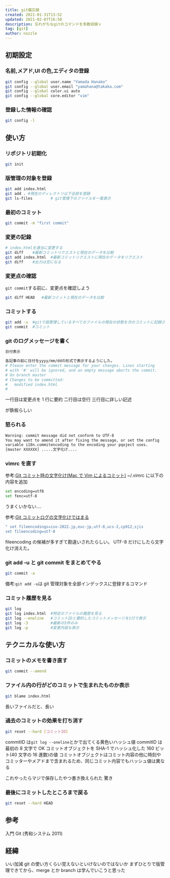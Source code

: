 ```yaml
---
title: git備忘録
created: 2021-01-31T13:52
updated: 2021-02-07T16:50
description: 忘れがちなgitのコマンドを多数収録ｖ
tag: [git]
author: nozzle
---
```


## 初期設定

### 名前,メアド,UI の色,エディタの登録

```bash
git config --global user.name "Yamada Hanako"
git config --global user.email "yamahana@takaka.com"
git config --global color.ui auto
git config --global core.editor "vim"
```

### 登録した情報の確認

```bash
git config -l
```

## 使い方

### リポジトリ初期化

```bash
git init
```

### 版管理の対象を登録

```bash
git add index.html
git add . #現在のディレクトリ以下全部を登録
git ls-files		# git管理下のファイルを一覧表示
```

### 最初のコミット

```bash
git commit -m "first commit"
```

### 変更の記録

```bash
# index.htmlを適当に変更する
git diff	#最新コミットリクエストと現在のデータを比較
git add index.html	#最新コミットリクエストに現在のデータをリクエスト
git diff	#出力は空になる
```

### 変更点の確認

`git commit`する前に、変更点を確認しよう

```bash
git diff HEAD	#最新コミットと現在のデータを比較
```

### コミットする

```bash
git add -u	#gitで版管理しているすべてのファイルの現在の状態を次のコミットに記録させる
git commit	#コミット
```

### git のログメッセージを書く

```bash
日付表示

各記事の前に日付をyyyy/mm/ddの形式で表示するようにした。
# Please enter the commit message for your changes. Lines starting
# with '#' will be ignored, and an empty message aborts the commit.
# On branch master
# Changes to be committed:
#	modified index.html
#
```

一行目は変更点を 1 行に要約
二行目は空行
三行目に詳しい記述

が鉄板らしい

### 怒られる

```bash
Warning: commit message did not conform to UTF-8
You may want to amend it after fixing the message, or set the config
variable i18n.commitencoding to the encoding your pqoject uses.
[master XXXXXX] .....文字化け....
```

### vimrc を直す

参考:[Git コミット時の文字化け(Mac で Vim によるコミット)](https://qiita.com/takasianpride/items/0d68fcbbcc3aaf22cf9a "Gitコミット時の文字化け(MacでVimによるコミット)")
~/.vimrc に以下の内容を追加

```bash
set encoding=utf8
set fenc=utf-8
```

うまくいかない....

参考:[Git コミットログの文字化けではまる](http://wadahiro.hatenablog.com/entry/20090506/1241622572)

```bash
" set fileencodings=iso-2022.jp,euc-jp,utf-8,ucs-2,cp912,sjis
set fileencoding=utf-8
```

fileencoding の候補が多すぎて勘違いされたらしい。
UTF-8 だけにしたら文字化け消えた。

### git add -u と git commit をまとめてやる

```bash
git commit -a
```

備考:`git add -u`は git 管理対象を全部インデックスに登録するコマンド

### コミット履歴を見る

```bash
git log
git log index.html	#特定のファイルの履歴を見る
git log --oneline	#コミットIDと要約したコミットメッセージを1行で表示
git log -3			#最新の3件のみ
git log -p			#変更内容も表示
```

## テクニカルな使い方

### コミットのメモを書き直す

```bash
git commit --amend
```

### ファイル内の行がどのコミットで生まれたものか表示

```bash
git blame index.html
```

長いファイルだと、長い

### 過去のコミットの効果を打ち消す

```bash
git reset --hard [コミットID]
```

commitID は`git log --oneline`とかで出てくる黄色いハッシュ値
commitID は最初の 8 文字で OK
コミットオブジェクトを SHA-1 でハッシュ化した 160 ビット(40 文字の 16 進数)の値
コミットオブジェクトはコミット内容の他に時刻やコミッターやメアドまで含まれるため、同じコミット内容でもハッシュ値は異なる

これやったらマジで保存したやつ書き換えられた
驚き

### 最後にコミットしたところまで戻る

```bash
git reset --hard HEAD
```

## 参考

入門 Git (秀和システム 2011)

## 経緯

いい加減 git の使い方くらい覚えないといけないのではないか
まずひとりで版管理できてから、merge とか branch は学んでいこうと思った

